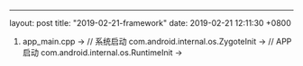 ---
layout: post
title:  "2019-02-21-framework"
date:   2019-02-21 12:11:30 +0800


1. app_main.cpp
->
    // 系统启动
    com.android.internal.os.ZygoteInit ->
    // APP启动
    com.android.internal.os.RuntimeInit ->